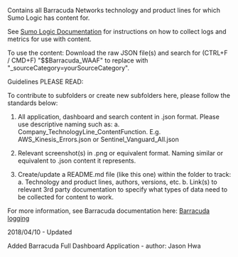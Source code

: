Contains all Barracuda Networks technology and product lines for which Sumo Logic has content for.

See [Sumo Logic Documentation](https://help.sumologic.com/) for instructions on how to collect logs and metrics for use with content.

To use the content:
Download the raw JSON file(s) and search for (CTRL+F / CMD+F) "$$Barracuda_WAAF" to replace with "_sourceCategory=yourSourceCategory".

Guidelines PLEASE READ:

To contribute to subfolders or create new subfolders here, please follow the standards below:

1. All application, dashboard and search content in .json format. Please use descriptive naming such as:
   a. Company_TechnologyLine_ContentFunction. E.g. AWS_Kinesis_Errors.json or Sentinel_Vanguard_All.json

2. Relevant screenshot(s) in .png or equivalent format. Naming similar or equivalent to .json content it represents.

3. Create/update a README.md file (like this one) within the folder to track:
   a. Technology and product lines, authors, versions, etc.
   b. Link(s) to relevant 3rd party documentation to specify what types of data need to be collected for content to work.

For more information, see Barracuda documentation here:
[Barracuda logging](https://campus.barracuda.com/product/webapplicationfirewall/doc/4259935/how-to-configure-syslog-and-other-logs/)

2018/04/10 - Updated

  Added Barracuda Full Dashboard Application - author: Jason Hwa
